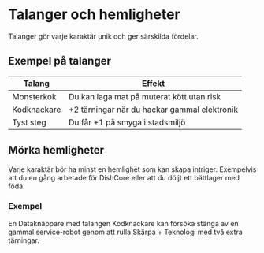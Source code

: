 # Talanger och hemligheter

Talanger gör varje karaktär unik och ger särskilda fördelar.

## Exempel på talanger

| Talang | Effekt |
|--------|--------|
| Monsterkok | Du kan laga mat på muterat kött utan risk |
| Kodknackare | +2 tärningar när du hackar gammal elektronik |
| Tyst steg | Du får +1 på smyga i stadsmiljö |

## Mörka hemligheter

Varje karaktär bör ha minst en hemlighet som kan skapa intriger. Exempelvis att du en gång arbetade för DishCore eller att du döljt ett bättlager med föda.

### Exempel

En Dataknäppare med talangen Kodknackare kan försöka stänga av en gammal service-robot genom att rulla Skärpa + Teknologi med två extra tärningar.
